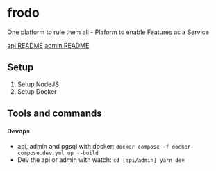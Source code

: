 # frodo
One platform to rule them all - Plaform to enable Features as a Service

[api README](/api/README.md)
[admin README](/admin/README.md)
## Setup
1. Setup NodeJS
2. Setup Docker

## Tools and commands
#### Devops
- api, admin and pgsql with docker: `docker compose -f docker-compose.dev.yml up --build`
- Dev the api or admin with watch: `cd [api/admin] yarn dev`